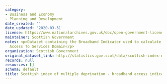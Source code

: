 ```yaml
---
category:
- Business and Economy
- Planning and Development
date_created: ''
date_updated: '2020-03-31'
license: https://www.nationalarchives.gov.uk/doc/open-government-licence/version/3/
maintainer: Scottish Government
notes: <p>Dataset containing the Broadband Indicator used to calculate the SIMD 2020
  Access To Services Domain</p>
organization: Scottish Government
original_dataset_link: http://statistics.gov.scot/data/scottish-index-of-multiple-deprivation---broadband-access-indicator
records: null
resources: []
schema: default
title: Scottish index of multiple deprivation - broadband access indicator
---
```

